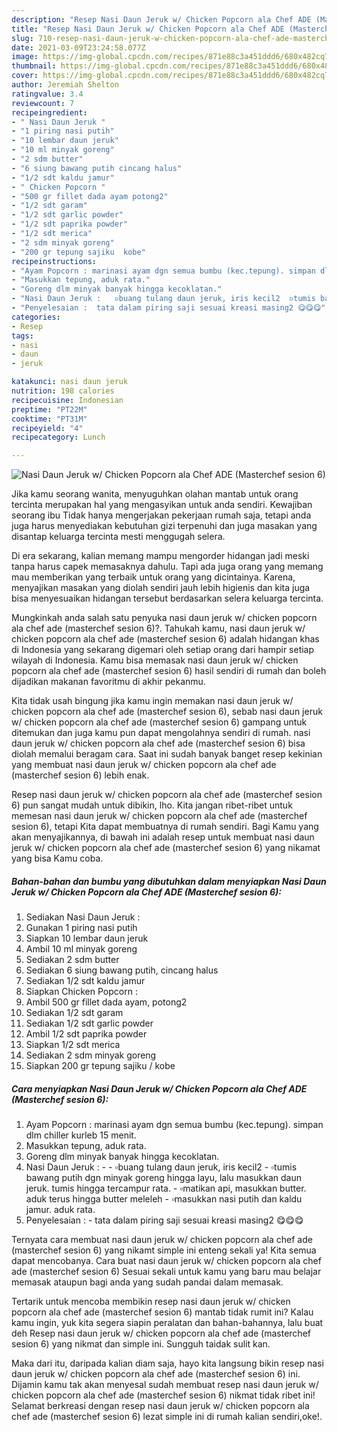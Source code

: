 ```yaml
---
description: "Resep Nasi Daun Jeruk w/ Chicken Popcorn ala Chef ADE (Masterchef sesion 6) yang lezat dan Mudah Dibuat"
title: "Resep Nasi Daun Jeruk w/ Chicken Popcorn ala Chef ADE (Masterchef sesion 6) yang lezat dan Mudah Dibuat"
slug: 710-resep-nasi-daun-jeruk-w-chicken-popcorn-ala-chef-ade-masterchef-sesion-6-yang-lezat-dan-mudah-dibuat
date: 2021-03-09T23:24:58.077Z
image: https://img-global.cpcdn.com/recipes/871e88c3a451ddd6/680x482cq70/nasi-daun-jeruk-w-chicken-popcorn-ala-chef-ade-masterchef-sesion-6-foto-resep-utama.jpg
thumbnail: https://img-global.cpcdn.com/recipes/871e88c3a451ddd6/680x482cq70/nasi-daun-jeruk-w-chicken-popcorn-ala-chef-ade-masterchef-sesion-6-foto-resep-utama.jpg
cover: https://img-global.cpcdn.com/recipes/871e88c3a451ddd6/680x482cq70/nasi-daun-jeruk-w-chicken-popcorn-ala-chef-ade-masterchef-sesion-6-foto-resep-utama.jpg
author: Jeremiah Shelton
ratingvalue: 3.4
reviewcount: 7
recipeingredient:
- " Nasi Daun Jeruk "
- "1 piring nasi putih"
- "10 lembar daun jeruk"
- "10 ml minyak goreng"
- "2 sdm butter"
- "6 siung bawang putih cincang halus"
- "1/2 sdt kaldu jamur"
- " Chicken Popcorn "
- "500 gr fillet dada ayam potong2"
- "1/2 sdt garam"
- "1/2 sdt garlic powder"
- "1/2 sdt paprika powder"
- "1/2 sdt merica"
- "2 sdm minyak goreng"
- "200 gr tepung sajiku  kobe"
recipeinstructions:
- "Ayam Popcorn : marinasi ayam dgn semua bumbu (kec.tepung). simpan dlm chiller kurleb 15 menit."
- "Masukkan tepung, aduk rata."
- "Goreng dlm minyak banyak hingga kecoklatan."
- "Nasi Daun Jeruk :   ▫️buang tulang daun jeruk, iris kecil2  ▫️tumis bawang putih dgn minyak goreng hingga layu, lalu masukkan daun jeruk. tumis hingga tercampur rata.  ▫️matikan api, masukkan butter. aduk terus hingga butter meleleh ▫️masukkan nasi putih dan kaldu jamur. aduk rata."
- "Penyelesaian :  tata dalam piring saji sesuai kreasi masing2 😋😋😋"
categories:
- Resep
tags:
- nasi
- daun
- jeruk

katakunci: nasi daun jeruk 
nutrition: 198 calories
recipecuisine: Indonesian
preptime: "PT22M"
cooktime: "PT31M"
recipeyield: "4"
recipecategory: Lunch

---
```



![Nasi Daun Jeruk w/ Chicken Popcorn ala Chef ADE (Masterchef sesion 6)](https://img-global.cpcdn.com/recipes/871e88c3a451ddd6/680x482cq70/nasi-daun-jeruk-w-chicken-popcorn-ala-chef-ade-masterchef-sesion-6-foto-resep-utama.jpg)

Jika kamu seorang wanita, menyuguhkan olahan mantab untuk orang tercinta merupakan hal yang mengasyikan untuk anda sendiri. Kewajiban seorang ibu Tidak hanya mengerjakan pekerjaan rumah saja, tetapi anda juga harus menyediakan kebutuhan gizi terpenuhi dan juga masakan yang disantap keluarga tercinta mesti menggugah selera.

Di era  sekarang, kalian memang mampu mengorder hidangan jadi meski tanpa harus capek memasaknya dahulu. Tapi ada juga orang yang memang mau memberikan yang terbaik untuk orang yang dicintainya. Karena, menyajikan masakan yang diolah sendiri jauh lebih higienis dan kita juga bisa menyesuaikan hidangan tersebut berdasarkan selera keluarga tercinta. 



Mungkinkah anda salah satu penyuka nasi daun jeruk w/ chicken popcorn ala chef ade (masterchef sesion 6)?. Tahukah kamu, nasi daun jeruk w/ chicken popcorn ala chef ade (masterchef sesion 6) adalah hidangan khas di Indonesia yang sekarang digemari oleh setiap orang dari hampir setiap wilayah di Indonesia. Kamu bisa memasak nasi daun jeruk w/ chicken popcorn ala chef ade (masterchef sesion 6) hasil sendiri di rumah dan boleh dijadikan makanan favoritmu di akhir pekanmu.

Kita tidak usah bingung jika kamu ingin memakan nasi daun jeruk w/ chicken popcorn ala chef ade (masterchef sesion 6), sebab nasi daun jeruk w/ chicken popcorn ala chef ade (masterchef sesion 6) gampang untuk ditemukan dan juga kamu pun dapat mengolahnya sendiri di rumah. nasi daun jeruk w/ chicken popcorn ala chef ade (masterchef sesion 6) bisa diolah memalui beragam cara. Saat ini sudah banyak banget resep kekinian yang membuat nasi daun jeruk w/ chicken popcorn ala chef ade (masterchef sesion 6) lebih enak.

Resep nasi daun jeruk w/ chicken popcorn ala chef ade (masterchef sesion 6) pun sangat mudah untuk dibikin, lho. Kita jangan ribet-ribet untuk memesan nasi daun jeruk w/ chicken popcorn ala chef ade (masterchef sesion 6), tetapi Kita dapat membuatnya di rumah sendiri. Bagi Kamu yang akan menyajikannya, di bawah ini adalah resep untuk membuat nasi daun jeruk w/ chicken popcorn ala chef ade (masterchef sesion 6) yang nikamat yang bisa Kamu coba.

<!--inarticleads1-->

##### Bahan-bahan dan bumbu yang dibutuhkan dalam menyiapkan Nasi Daun Jeruk w/ Chicken Popcorn ala Chef ADE (Masterchef sesion 6):

1. Sediakan  Nasi Daun Jeruk :
1. Gunakan 1 piring nasi putih
1. Siapkan 10 lembar daun jeruk
1. Ambil 10 ml minyak goreng
1. Sediakan 2 sdm butter
1. Sediakan 6 siung bawang putih, cincang halus
1. Sediakan 1/2 sdt kaldu jamur
1. Siapkan  Chicken Popcorn :
1. Ambil 500 gr fillet dada ayam, potong2
1. Sediakan 1/2 sdt garam
1. Sediakan 1/2 sdt garlic powder
1. Ambil 1/2 sdt paprika powder
1. Siapkan 1/2 sdt merica
1. Sediakan 2 sdm minyak goreng
1. Siapkan 200 gr tepung sajiku / kobe




<!--inarticleads2-->

##### Cara menyiapkan Nasi Daun Jeruk w/ Chicken Popcorn ala Chef ADE (Masterchef sesion 6):

1. Ayam Popcorn : marinasi ayam dgn semua bumbu (kec.tepung). simpan dlm chiller kurleb 15 menit.
1. Masukkan tepung, aduk rata.
1. Goreng dlm minyak banyak hingga kecoklatan.
1. Nasi Daun Jeruk :  -  - ▫️buang tulang daun jeruk, iris kecil2  - ▫️tumis bawang putih dgn minyak goreng hingga layu, lalu masukkan daun jeruk. tumis hingga tercampur rata.  - ▫️matikan api, masukkan butter. aduk terus hingga butter meleleh - ▫️masukkan nasi putih dan kaldu jamur. aduk rata.
1. Penyelesaian :  - tata dalam piring saji sesuai kreasi masing2 😋😋😋




Ternyata cara membuat nasi daun jeruk w/ chicken popcorn ala chef ade (masterchef sesion 6) yang nikamt simple ini enteng sekali ya! Kita semua dapat mencobanya. Cara buat nasi daun jeruk w/ chicken popcorn ala chef ade (masterchef sesion 6) Sesuai sekali untuk kamu yang baru mau belajar memasak ataupun bagi anda yang sudah pandai dalam memasak.

Tertarik untuk mencoba membikin resep nasi daun jeruk w/ chicken popcorn ala chef ade (masterchef sesion 6) mantab tidak rumit ini? Kalau kamu ingin, yuk kita segera siapin peralatan dan bahan-bahannya, lalu buat deh Resep nasi daun jeruk w/ chicken popcorn ala chef ade (masterchef sesion 6) yang nikmat dan simple ini. Sungguh taidak sulit kan. 

Maka dari itu, daripada kalian diam saja, hayo kita langsung bikin resep nasi daun jeruk w/ chicken popcorn ala chef ade (masterchef sesion 6) ini. Dijamin kamu tak akan menyesal sudah membuat resep nasi daun jeruk w/ chicken popcorn ala chef ade (masterchef sesion 6) nikmat tidak ribet ini! Selamat berkreasi dengan resep nasi daun jeruk w/ chicken popcorn ala chef ade (masterchef sesion 6) lezat simple ini di rumah kalian sendiri,oke!.

